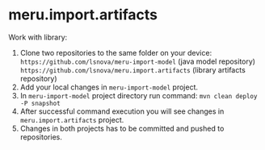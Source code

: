 # meru.import.artifacts

Work with library:
1. Clone two repositories to the same folder on your device:
   `https://github.com/lsnova/meru-import-model` (java model repository)
   `https://github.com/lsnova/meru.import.artifacts` (library artifacts repository)
2. Add your local changes in `meru-import-model` project.
3. In `meru-import-model` project directory run command: ``mvn clean deploy -P snapshot``
4. After successful command execution you will see changes in `meru.import.artifacts` project.
5. Changes in both projects has to be committed and pushed to repositories.
